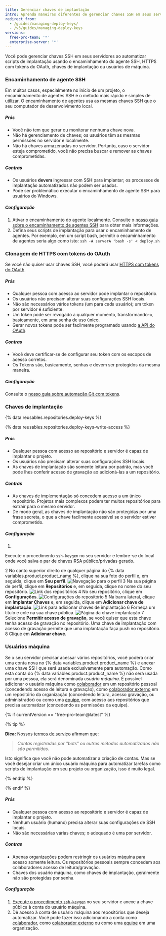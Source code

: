 ```yaml
---
title: Gerenciar chaves de implantação
intro: Aprenda maneiras diferentes de gerenciar chaves SSH em seus servidores ao automatizar scripts de implantação e da melhor maneira para você.
redirect_from:
  - /guides/managing-deploy-keys/
  - /v3/guides/managing-deploy-keys
versions:
  free-pro-team: '*'
  enterprise-server: '*'
---
```




Você pode gerenciar chaves SSH em seus servidores ao automatizar scripts de implantação usando o encaminhamento do agente SSH, HTTPS com tokens do OAuth, chaves de implantação ou usuários de máquina.

### Encaminhamento de agente SSH

Em muitos casos, especialmente no início de um projeto, o encaminhamento de agentes SSH é o método mais rápido e simples de utilizar. O encaminhamento de agentes usa as mesmas chaves SSH que o seu computador de desenvolvimento local.

##### Prós

* Você não tem que gerar ou monitorar nenhuma chave nova.
* Não há gerenciamento de chaves; os usuários têm as mesmas permissões no servidor e localmente.
* Não há chaves armazenadas no servidor. Portanto, caso o servidor esteja comprometido, você não precisa buscar e remover as chaves comprometidas.

##### Contras

* Os usuários **devem** ingressar com SSH para implantar; os processos de implantação automatizados não podem ser usados.
* Pode ser problemático executar o encaminhamento de agente SSH para usuários do Windows.

##### Configuração

1. Ativar o encaminhamento do agente localmente. Consulte o [nosso guia sobre o encaminhamento de agentes SSH][ssh-agent-forwarding] para obter mais informações.
2. Defina seus scripts de implantação para usar o encaminhamento de agentes. Por exemplo, em um script bash, permitir o encaminhamento de agentes seria algo como isto: `ssh -A serverA 'bash -s' < deploy.sh`

### Clonagem de HTTPS com tokens do OAuth

Se você não quiser usar chaves SSH, você poderá usar [HTTPS com tokens do OAuth][git-automation].

##### Prós

* Qualquer pessoa com acesso ao servidor pode implantar o repositório.
* Os usuários não precisam alterar suas configurações SSH locais.
* Não são necessários vários tokens (um para cada usuário); um token por servidor é suficiente.
* Um token pode ser revogado a qualquer momento, transformando-o, basicamente, em uma senha de uso único.
* Gerar novos tokens pode ser facilmente programado usando [a API do OAuth](/rest/reference/oauth-authorizations#create-a-new-authorization).

##### Contras

* Você deve certificar-se de configurar seu token com os escopos de acesso corretos.
* Os Tokens são, basicamente, senhas e devem ser protegidos da mesma maneira.

##### Configuração

Consulte o [nosso guia sobre automação Git com tokens][git-automation].

### Chaves de implantação

{% data reusables.repositories.deploy-keys %}

{% data reusables.repositories.deploy-keys-write-access %}

##### Prós

* Qualquer pessoa com acesso ao repositório e servidor é capaz de implantar o projeto.
* Os usuários não precisam alterar suas configurações SSH locais.
* As chaves de implantação são somente leitura por padrão, mas você pode lhes conferir acesso de gravação ao adicioná-las a um repositório.

##### Contras

* As chaves de implementação só concedem acesso a um único repositório. Projetos mais complexos podem ter muitos repositórios para extrair para o mesmo servidor.
* De modo geral, as chaves de implantação não são protegidas por uma frase secreta, o que a chave facilmente acessível se o servidor estiver comprometido.

##### Configuração

1.
Execute o procedimento `ssh-keygen` no seu servidor e lembre-se do local onde você salva o par de chaves RSA público/privadas gerado.</li> 
   
   2 No canto superior direito de qualquer página do {% data variables.product.product_name %}, clique na sua foto do perfil e, em seguida, clique em **Seu perfil**. ![Navegação para o perfil](/assets/images/profile-page.png)
3 Na sua página de perfil, clique em **Repositórios** e, em seguida, clique no nome do seu repositório. ![Link dos repositórios](/assets/images/repos.png)
4 No seu repositório, clique em **Configurações**. ![Configurações do repositório](/assets/images/repo-settings.png)
5 Na barra lateral, clique em **Implantar Chaves** e, em seguida, clique em **Adicionar chave de implantação**. ![Link para adicionar chaves de implantação](/assets/images/add-deploy-key.png)
6 Forneça um título e cole na sua chave pública.  ![Página da chave implantação](/assets/images/deploy-key.png)
7 Selecione **Permitir acesso de gravação**, se você quiser que esta chave tenha acesso de gravação no repositório. Uma chave de implantação com acesso de gravação permite que uma implantação faça push no repositório.
8 Clique em **Adicionar chave**.</ol> 



### Usuários máquina

Se o seu servidor precisar acessar vários repositórios, você poderá criar uma conta nova no {% data variables.product.product_name %} e anexar uma chave SSH que será usada exclusivamente para automação. Como esta conta do {% data variables.product.product_name %} não será usada por uma pessoa, ela será denominada _usuário máquina_. É possível adicionar o usuário máquina como [colaborador][collaborator] em um repositório pessoal (concedendo acesso de leitura e gravação), como [colaborador externo][outside-collaborator] em um repositório da organização (concedendo leitura, acesso gravação, ou administrador) ou como uma [equipe][team], com acesso aos repositórios que precisa automatizar (concedendo as permissões da equipe).

{% if currentVersion == "free-pro-team@latest" %}

{% tip %}

**Dica:** Nossos [termos de serviço][tos] afirmam que:



> *Contas registradas por "bots" ou outros métodos automatizados não são permitidas.*

Isto significa que você não pode automatizar a criação de contas. Mas se você desejar criar um único usuário máquina para automatizar tarefas como scripts de implantação em seu projeto ou organização, isso é muito legal.

{% endtip %}

{% endif %}



##### Prós

* Qualquer pessoa com acesso ao repositório e servidor é capaz de implantar o projeto.
* Nenhum usuário (humano) precisa alterar suas configurações de SSH locais.
* Não são necessárias várias chaves; o adequado é uma por servidor.



##### Contras

* Apenas organizações podem restringir os usuários máquina para acesso somente leitura. Os repositórios pessoais sempre concedem aos colaboradores acesso de leitura/gravação.
* Chaves dos usuário máquina, como chaves de implantação, geralmente não são protegidas por senha.



##### Configuração

1. [Execute o procedimento `ssh-keygen`][generating-ssh-keys] no seu servidor e anexe a chave pública à conta do usuário máquina.
2. Dê acesso à conta de usuário máquina aos repositórios que deseja automatizar. Você pode fazer isso adicionando a conta como [colaborador][collaborator], como [colaborador externo][outside-collaborator] ou como uma [equipe][team] em uma organização.

[ssh-agent-forwarding]: /guides/using-ssh-agent-forwarding/
[generating-ssh-keys]: /articles/generating-a-new-ssh-key-and-adding-it-to-the-ssh-agent/#generating-a-new-ssh-key
[tos]: /articles/github-terms-of-service/
[git-automation]: /articles/git-automation-with-oauth-tokens
[git-automation]: /articles/git-automation-with-oauth-tokens
[collaborator]: /articles/inviting-collaborators-to-a-personal-repository
[outside-collaborator]: /articles/adding-outside-collaborators-to-repositories-in-your-organization
[team]: /articles/adding-organization-members-to-a-team
